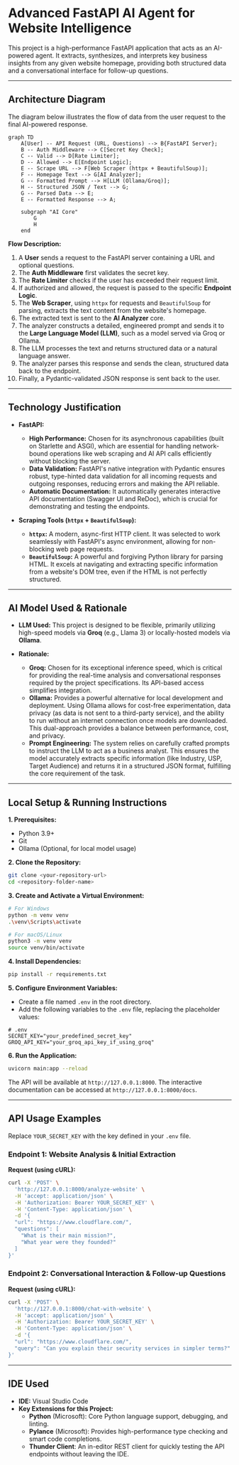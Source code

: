# Advanced FastAPI AI Agent for Website Intelligence

This project is a high-performance FastAPI application that acts as an AI-powered agent. It extracts, synthesizes, and interprets key business insights from any given website homepage, providing both structured data and a conversational interface for follow-up questions.

---

## Architecture Diagram

The diagram below illustrates the flow of data from the user request to the final AI-powered response.

```mermaid
graph TD
    A[User] -- API Request (URL, Questions) --> B{FastAPI Server};
    B -- Auth Middleware --> C[Secret Key Check];
    C -- Valid --> D[Rate Limiter];
    D -- Allowed --> E[Endpoint Logic];
    E -- Scrape URL --> F[Web Scraper (httpx + BeautifulSoup)];
    F -- Homepage Text --> G[AI Analyzer];
    G -- Formatted Prompt --> H[LLM (Ollama/Groq)];
    H -- Structured JSON / Text --> G;
    G -- Parsed Data --> E;
    E -- Formatted Response --> A;

    subgraph "AI Core"
        G
        H
    end
```

**Flow Description:**
1.  A **User** sends a request to the FastAPI server containing a URL and optional questions.
2.  The **Auth Middleware** first validates the secret key.
3.  The **Rate Limiter** checks if the user has exceeded their request limit.
4.  If authorized and allowed, the request is passed to the specific **Endpoint Logic**.
5.  The **Web Scraper**, using `httpx` for requests and `BeautifulSoup` for parsing, extracts the text content from the website's homepage.
6.  The extracted text is sent to the **AI Analyzer** core.
7.  The analyzer constructs a detailed, engineered prompt and sends it to the **Large Language Model (LLM)**, such as a model served via Groq or Ollama.
8.  The LLM processes the text and returns structured data or a natural language answer.
9.  The analyzer parses this response and sends the clean, structured data back to the endpoint.
10. Finally, a Pydantic-validated JSON response is sent back to the user.

---

## Technology Justification

*   **FastAPI:**
    *   **High Performance:** Chosen for its asynchronous capabilities (built on Starlette and ASGI), which are essential for handling network-bound operations like web scraping and AI API calls efficiently without blocking the server.
    *   **Data Validation:** FastAPI's native integration with Pydantic ensures robust, type-hinted data validation for all incoming requests and outgoing responses, reducing errors and making the API reliable.
    *   **Automatic Documentation:** It automatically generates interactive API documentation (Swagger UI and ReDoc), which is crucial for demonstrating and testing the endpoints.

*   **Scraping Tools (`httpx` + `BeautifulSoup`):**
    *   **`httpx`:** A modern, async-first HTTP client. It was selected to work seamlessly with FastAPI's async environment, allowing for non-blocking web page requests.
    *   **`BeautifulSoup`:** A powerful and forgiving Python library for parsing HTML. It excels at navigating and extracting specific information from a website's DOM tree, even if the HTML is not perfectly structured.

---

## AI Model Used & Rationale

*   **LLM Used:** This project is designed to be flexible, primarily utilizing high-speed models via **Groq** (e.g., Llama 3) or locally-hosted models via **Ollama**.

*   **Rationale:**
    *   **Groq:** Chosen for its exceptional inference speed, which is critical for providing the real-time analysis and conversational responses required by the project specifications. Its API-based access simplifies integration.
    *   **Ollama:** Provides a powerful alternative for local development and deployment. Using Ollama allows for cost-free experimentation, data privacy (as data is not sent to a third-party service), and the ability to run without an internet connection once models are downloaded. This dual-approach provides a balance between performance, cost, and privacy.
    *   **Prompt Engineering:** The system relies on carefully crafted prompts to instruct the LLM to act as a business analyst. This ensures the model accurately extracts specific information (like Industry, USP, Target Audience) and returns it in a structured JSON format, fulfilling the core requirement of the task.

---

## Local Setup & Running Instructions

**1. Prerequisites:**
*   Python 3.9+
*   Git
*   Ollama (Optional, for local model usage)

**2. Clone the Repository:**
```bash
git clone <your-repository-url>
cd <repository-folder-name>
```

**3. Create and Activate a Virtual Environment:**
```bash
# For Windows
python -m venv venv
.\venv\Scripts\activate

# For macOS/Linux
python3 -m venv venv
source venv/bin/activate
```

**4. Install Dependencies:**
```bash
pip install -r requirements.txt
```

**5. Configure Environment Variables:**
*   Create a file named `.env` in the root directory.
*   Add the following variables to the `.env` file, replacing the placeholder values:
```
# .env
SECRET_KEY="your_predefined_secret_key"
GROQ_API_KEY="your_groq_api_key_if_using_groq"
```

**6. Run the Application:**
```bash
uvicorn main:app --reload
```
The API will be available at `http://127.0.0.1:8000`. The interactive documentation can be accessed at `http://127.0.0.1:8000/docs`.

---

## API Usage Examples

Replace `YOUR_SECRET_KEY` with the key defined in your `.env` file.

### Endpoint 1: Website Analysis & Initial Extraction

**Request (using cURL):**
```bash
curl -X 'POST' \
  'http://127.0.0.1:8000/analyze-website' \
  -H 'accept: application/json' \
  -H 'Authorization: Bearer YOUR_SECRET_KEY' \
  -H 'Content-Type: application/json' \
  -d '{
  "url": "https://www.cloudflare.com/",
  "questions": [
    "What is their main mission?",
    "What year were they founded?"
  ]
}'
```

### Endpoint 2: Conversational Interaction & Follow-up Questions

**Request (using cURL):**
```bash
curl -X 'POST' \
  'http://127.0.0.1:8000/chat-with-website' \
  -H 'accept: application/json' \
  -H 'Authorization: Bearer YOUR_SECRET_KEY' \
  -H 'Content-Type: application/json' \
  -d '{
  "url": "https://www.cloudflare.com/",
  "query": "Can you explain their security services in simpler terms?"
}'
```

---

## IDE Used

*   **IDE:** Visual Studio Code
*   **Key Extensions for this Project:**
    *   **Python** (Microsoft): Core Python language support, debugging, and linting.
    *   **Pylance** (Microsoft): Provides high-performance type checking and smart code completions.
    *   **Thunder Client**: An in-editor REST client for quickly testing the API endpoints without leaving the IDE.
